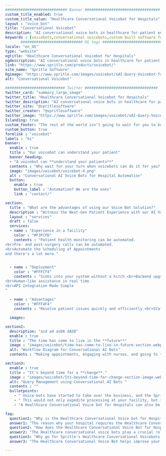 ```yaml
---
############################ Banner ##################################
custom_title_enabled: true
custom_title_value: "Healthcare Conversational Voicebot for Hospitals"
layout : "voice_bot"
title: "Conversational Voicebot"
description: "AI conversational voice bots in healthcare for patient engagement. Voice assistance in hospitals to help doctors save time and improvise the patient experience."
keywords : [voicebots,conversational voicebots,custom built software for healthcare,voice assistance,healthcare conversational voicebots for hospitals]
       ############################ OG tags #################################
locale: "en_US"
type: "website"
ogtitle: "Healthcare Conversational Voicebot for Hospitals" 
ogdescription: "AI conversational voice bots in healthcare for patient engagement. Voice assistance in hospitals to help doctors save time and improvise the patient experience."   
link: "https://www.spritle.com/products/voicebot/"
site_name: "Spritle Software"
Ogimage: "https://www.spritle.com/images/voicebot/xAI-Query-Voicebot-for-Patients.png.pagespeed.ic._Eo2HDj5Em.webp" 
alt: "Conversational Voicebot" 

########################### Twitter #################################
twitter_card: "summary_large_image"
twitter_title: "Healthcare Conversational Voicebot for Hospitals"  
twitter_description: "AI conversational voice bots in healthcare for patient engagement. Voice assistance in hospitals to help doctors save time and improvise the patient experience."
twitter_site: "@spritlesoftware"
twitter_creater: "@spritlesoftware"
twitter_image: "https://www.spritle.com/images/voicebot/xAI-Query-Voicebot-for-Patients.png.pagespeed.ic._Eo2HDj5Em.webp" 
Islanding: true
custom_footer: "The rest of the world isn’t going to wait for you to keep up with the **ever-evolving future** so what’s stopping you?"
custom_button: true
formlink : "voicebot"
labels : "hi"
banner:
  enable : true
  title : "Our voicebot can understand your patient"
  banner_heading:
  - "A voicebot can **understand your patients**"
  contents : "Why wait for your turn when voicebots can do it for you? If you really need the nurses or quick medical assistance, this voicebot will be with you."
  image: "images/voicebot/voicebot-4.png"
  alt : "Conversational AI Voice Bots for Hospital Automation"
  button:
    enable : true
    button_label : "Automation? We are the ones"
    link : "contact/"

section:
  title : "What are the advantages of using our Voice Bot Solution?"
  description : "Witness the Next-Gen Patient Experience with our AI Voice Bot."
  layout : "services"
  draft : false
  services:
  - name : "Experience in a facility"
    color : "#F3FCFD"
    contents : "Patient health monitoring can be automated. 
<br>Pre- and post-surgery calls can be automated.
<br>Automate the Scheduling of Appointments
and there's a lot more."
    

  - name : "Deployment"
    color : "#FFFCF4"
    contents : "Sinks into your system without a hitch.<br>Backend upgrades are made automatically.
<br>Human-like assistance in real time
<br>API Integration Made Simple
"
    
  - name : "Advantages"
    color : "#FFF4F4"
    contents : "Resolve patient issues quickly and efficiently.<br>Staff burnout should be minimised.<br>Medical aid is available 24 hours a day, 7 days</br>Helps in saving up to 80% on your expenses"

  images:

section2:
  description: "asd ad asDA dASD"
  enable : true
  title : "The time has come to live in the **future**"
  image : "images/voicebot/time-has-come-to-live-in-future-section.webp"
  alt: "Workflow Diagram for Conversational AI Bots"
  contents : "Making appointments, engaging with nurses, and going to the hospital for routine check-ups used to be a cumbersome task, but that is no longer necessary. By incorporating AI Voice Bots, we've managed to relieve you of that burden."

section3:
  enable : true
  title : "It's beyond time for a **change**."
  image : "images/voicebot/Its-beyond-time-for-change-section-image.webp"
  alt: "Query Management using Conversational AI Bots "
  contents : ""
  bulletpoints:
    - " Voice-bots have started to take over the business, and the Spritle Team will help you to make the procedure even smoother."
    - " This would not only expedite processing at your facility, but it would also improve productivity by allowing you to manage all of those jobs only with one click from the ease of your smartphone or tablet."
    - "A Healthcare Conversational Voice bot for Hospitals can also be used to alleviate the burden of record keeping and call making that the nurses have to deal with."

faq:
  question1: "Why is the Healthcare Conversational Voice bot for Hospitals needed?"
  answer1: "The reason why your hospital requires the Healthcare Conversational Voice bot is due to the simple task of reducing the burden of the nurses by dealing with calls & appointments by making the handling of patients even smoother. "
  question2: "How does the Healthcare Conversational Voice Bot for Hospitals handle the patients? "
  answer2: "The Healthcare conversational voice bots play a crucial role in patient management by making follow-up calls, pre, and post-surgery calls, check-up calls, and appointment calls. This greatly helps to reduce the stress on the medical staffs and improves remote monitoring."
  question3: "Why go for Spritle's Healthcare Conversational Voicebots for Hospitals?"
  answer3: "The Healthcare Conversational Voice Bot helps improve your hospital experience by automating the manual calling process, with seamless implementation of the bot into your existing system. You can reduce a significant percentage in your overall expense spent over manual support. Also, the patient's queries can be handled smoothly without causing any trouble for both the parties."

---
```

